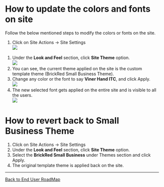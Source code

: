 # How to update the colors and fonts on site #

Follow the below mentioned steps to modify the colors or fonts on the site.

  1. Click on Site Actions -> Site Settings<br><img src='http://free-sharepoint-small-business-website-template-theme.googlecode.com/svn/wiki/Images/SiteSettings.jpg' />
<ol><li>Under the <b>Look and Feel</b> section, click <b>Site Theme</b> option.<br><img src='http://free-sharepoint-small-business-website-template-theme.googlecode.com/svn/wiki/Images/SiteThemeLink.jpg' />
</li><li>You can see, the current theme applied on the site is the custom template theme (BrickRed Small Business Theme).<br>
</li><li>Change any color or the font to say <b>Viner Hand ITC</b>, and click Apply.<br> <img src='http://free-sharepoint-small-business-website-template-theme.googlecode.com/svn/wiki/Images/ChangeFonts.jpg' />
</li><li>The new selected font gets applied on the entire site and is visible to all the users.<br><img src='http://free-sharepoint-small-business-website-template-theme.googlecode.com/svn/wiki/Images/fontsApplied.jpg' /></li></ol>

<h1>How to revert back to Small Business Theme</h1>

<ol><li>Click on Site Actions -> Site Settings<br>
</li><li>Under the <b>Look and Feel</b> section, click <b>Site Theme</b> option.<br>
</li><li>Select the <b>BrickRed Small Business</b> under Themes section and click Apply.<br>
</li><li>The original template theme is applied back on the site.</li></ol>

<hr />
<a href='http://code.google.com/p/free-sharepoint-small-business-website-template-theme/wiki/EndUserRoadMap'>Back to End User RoadMap</a>